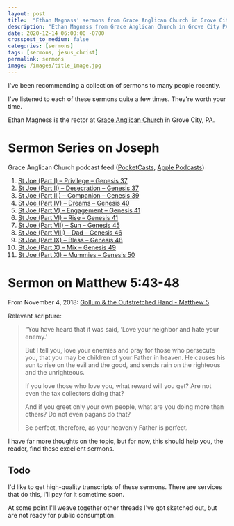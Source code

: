 ```yaml
---
layout: post
title:  "Ethan Magnass' sermons from Grace Anglican Church in Grove City, PA"
description: "Ethan Magnass from Grace Anglican Church in Grove City PA has given some excellent sermons. I wanted to make a collection of his sermons more discoverable to others, as I've referenced them in conversation quite a bit lately."
date: 2020-12-14 06:00:00 -0700
crosspost_to_medium: false
categories: [sermons]
tags: [sermons, jesus_christ]
permalink: sermons
image: /images/title_image.jpg
---
```


I've been recommending a collection of sermons to many people recently.

I've listened to each of these sermons quite a few times. They're worth your time.

Ethan Magness is the rector at [Grace Anglican Church](http://graceanglicanonline.com/) in Grove City, PA. 



# Sermon Series on Joseph

Grace Anglican Church podcast feed ([PocketCasts](https://play.pocketcasts.com/podcasts/6de56a60-e04e-0134-ebdd-4114446340cb), [Apple Podcasts](https://podcasts.apple.com/us/podcast/grace-anglican-church/id1209329002))

1. [St Joe (Part I) – Privilege – Genesis 37](http://graceanglicanonline.com/podcast/st-joe-part-i-privilege/)
1. [St Joe (Part II) – Desecration – Genesis 37](http://graceanglicanonline.com/podcast/st-joe-part-ii-desecration-genesis-37/)
1. [St Joe (Part III) – Companion – Genesis 39](http://graceanglicanonline.com/podcast/st-joe-part-iii-companion-genesis-39/)
1. [St Joe (Part IV) – Dreams – Genesis 40](http://graceanglicanonline.com/podcast/st-joe-part-iv-dreams-genesis-40/)
1. [St Joe (Part V) – Engagement – Genesis 41](http://graceanglicanonline.com/podcast/st-joe-part-v-engagement-genesis-41/)
1. [St Joe (Part VI) – Rise – Genesis 41](http://graceanglicanonline.com/podcast/st-joe-part-vi-rise-genesis-41/)
1. [St Joe (Part VII) – Sun – Genesis 45](http://graceanglicanonline.com/podcast/st-joe-part-vii-sun-genesis-45/)
1. [St Joe (Part VIII) – Dad – Genesis 46](http://graceanglicanonline.com/podcast/st-joe-part-viii-dad-genesis-46/)
1. [St Joe (Part IX) – Bless – Genesis 48](http://graceanglicanonline.com/podcast/st-joe-part-ix-bless-genesis-48/)
1. [St Joe (Part X) – Mix – Genesis 49](http://graceanglicanonline.com/podcast/st-joe-part-x-mix-genesis-49/)
1. [St Joe (Part XI) – Mummies – Genesis 50](http://graceanglicanonline.com/podcast/st-joe-part-xi-mummies-genesis-50/)


# Sermon on Matthew 5:43-48

From November 4, 2018: [Gollum & the Outstretched Hand - Matthew 5](http://graceanglicanonline.com/podcast/gollum-the-outstretched-hand-matthew-5/)

Relevant scripture:

> “You have heard that it was said, ‘Love your neighbor and hate your enemy.’ 
> 
> But I tell you, love your enemies and pray for those who persecute you, that you may be children of your Father in heaven. He causes his sun to rise on the evil and the good, and sends rain on the righteous and the unrighteous.
> 
> If you love those who love you, what reward will you get? Are not even the tax collectors doing that?
> 
> And if you greet only your own people, what are you doing more than others? Do not even pagans do that?
> 
> Be perfect, therefore, as your heavenly Father is perfect.

I have far more thoughts on the topic, but for now, this should help you, the reader, find these excellent sermons.

## Todo

I'd like to get high-quality transcripts of these sermons. There are services that do this, I'll pay for it sometime soon.

At some point I'll weave together other threads I've got sketched out, but are not ready for public consumption. 


